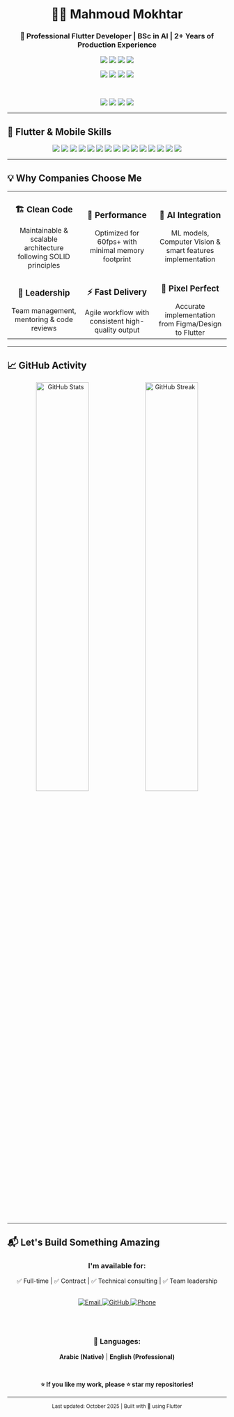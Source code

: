 <div align="center">

# 👨‍💻 Mahmoud Mokhtar
### 🚀 Professional Flutter Developer | BSc in AI | 2+ Years of Production Experience

<p align="center">

<!-- WhatsApp -->
<a href="https://wa.me/201017900067" target="_blank" style="text-decoration:none;">
  <img src="https://img.shields.io/badge/WhatsApp-Chat-25D366?style=for-the-badge&logo=whatsapp&logoColor=white" />
</a>

<!-- LinkedIn -->
<a href="https://www.linkedin.com/in/mahmoud-mokhtar-0923b236b/" target="_blank" style="text-decoration:none;">
  <img src="https://img.shields.io/badge/LinkedIn-Profile-0A66C2?style=for-the-badge&logo=linkedin&logoColor=white" />
</a>

<!-- TikTok -->
<a href="https://www.tiktok.com/@mahmoudmokhtar919" target="_blank" style="text-decoration:none;">
  <img src="https://img.shields.io/badge/TikTok-Profile-000000?style=for-the-badge&logo=tiktok&logoColor=white" />
</a>

<!-- Gmail -->
<a href="mailto:mahmoudmokhtar1212001@gmail.com" target="_blank" style="text-decoration:none;">
  <img src="https://img.shields.io/badge/Email-Contact-D14836?style=for-the-badge&logo=gmail&logoColor=white" />
</a>

</p>

<p align="center">
  <a href="#"><img src="https://img.shields.io/badge/Experience-2%2B%20Years-1E88E5?style=for-the-badge&logo=rocket&logoColor=white" /></a>
  <a href="#"><img src="https://img.shields.io/badge/Flutter-Expert-02569B?style=for-the-badge&logo=flutter&logoColor=white" /></a>
  <a href="#"><img src="https://img.shields.io/badge/Projects-12%2B-2E7D32?style=for-the-badge&logo=github&logoColor=white" /></a>
  <a href="#"><img src="https://img.shields.io/badge/AI-Powered-FF6F00?style=for-the-badge&logo=brain&logoColor=white" /></a>
</p>

</div>

<br>

<p align="center">
  <img src="https://img.shields.io/badge/Experience-2%2B%20Years-1E88E5?style=for-the-badge&logo=rocket&logoColor=white" />
  <img src="https://img.shields.io/badge/Flutter-Expert-02569B?style=for-the-badge&logo=flutter&logoColor=white" />
  <img src="https://img.shields.io/badge/Projects-12%2B-2E7D32?style=for-the-badge&logo=github&logoColor=white" />
  <img src="https://img.shields.io/badge/AI-Powered-FF6F00?style=for-the-badge&logo=brain&logoColor=white" />
</p>

</div>

---

## 🚀 Flutter & Mobile Skills

<div align="center">

<img src="https://img.shields.io/badge/Flutter-02569B?style=for-the-badge&logo=flutter&logoColor=white" />
<img src="https://img.shields.io/badge/Dart-0175C2?style=for-the-badge&logo=dart&logoColor=white" />
<img src="https://img.shields.io/badge/Bloc-000000?style=for-the-badge&logo=flutter&logoColor=white" />
<img src="https://img.shields.io/badge/Provider-42A5F5?style=for-the-badge&logo=flutter&logoColor=white" />
<img src="https://img.shields.io/badge/GetX-FF6F00?style=for-the-badge&logo=flutter&logoColor=white" />
<img src="https://img.shields.io/badge/Firebase-FFCA28?style=for-the-badge&logo=firebase&logoColor=black" />
<img src="https://img.shields.io/badge/Cloud_Firestore-FFA000?style=for-the-badge&logo=googlecloud&logoColor=white" />
<img src="https://img.shields.io/badge/SQLite-003B57?style=for-the-badge&logo=sqlite&logoColor=white" />
<img src="https://img.shields.io/badge/REST_API-009688?style=for-the-badge&logo=fastapi&logoColor=white" />
<img src="https://img.shields.io/badge/Clean_Architecture-6A1B9A?style=for-the-badge" />
<img src="https://img.shields.io/badge/MVVM-00897B?style=for-the-badge" />
<img src="https://img.shields.io/badge/Repository_Pattern-FF5722?style=for-the-badge" />
<img src="https://img.shields.io/badge/iOS-000000?style=for-the-badge&logo=apple&logoColor=white" />
<img src="https://img.shields.io/badge/Android-3DDC84?style=for-the-badge&logo=android&logoColor=white" />
<img src="https://img.shields.io/badge/Desktop-607D8B?style=for-the-badge" />

</div>

---

## 💡 Why Companies Choose Me

<div align="center">

<table>
<tr>
<td width="33%" align="center">
<h3>🏗️ Clean Code</h3>
Maintainable & scalable architecture following SOLID principles
</td>
<td width="33%" align="center">
<h3>🚀 Performance</h3>
Optimized for 60fps+ with minimal memory footprint
</td>
<td width="33%" align="center">
<h3>🤖 AI Integration</h3>
ML models, Computer Vision & smart features implementation
</td>
</tr>
<tr>
<td width="33%" align="center">
<h3>👥 Leadership</h3>
Team management, mentoring & code reviews
</td>
<td width="33%" align="center">
<h3>⚡ Fast Delivery</h3>
Agile workflow with consistent high-quality output
</td>
<td width="33%" align="center">
<h3>🎨 Pixel Perfect</h3>
Accurate implementation from Figma/Design to Flutter
</td>
</tr>
</table>

</div>

---

## 📈 GitHub Activity

<div align="center">

<img src="https://github-readme-stats.vercel.app/api?username=Eng-Mahmoud-Mokhtar&show_icons=true&theme=tokyonight&count_private=true&hide_border=true" alt="GitHub Stats" width="49%" />
<img src="https://github-readme-streak-stats.herokuapp.com/?user=Eng-Mahmoud-Mokhtar&theme=tokyonight&hide_border=true" alt="GitHub Streak" width="49%" />

</div>

---

## 📬 Let's Build Something Amazing

<div align="center">

### I'm available for:
✅ Full-time | ✅ Contract | ✅ Technical consulting | ✅ Team leadership

<br>

<a href="mailto:Mahmoudmokhtar2001@gmail.com">
  <img src="https://img.shields.io/badge/Email_Me-D14836?style=for-the-badge&logo=gmail&logoColor=white" alt="Email" />
</a>
<a href="https://github.com/Eng-Mahmoud-Mokhtar">
  <img src="https://img.shields.io/badge/View_Profile-181717?style=for-the-badge&logo=github&logoColor=white" alt="GitHub" />
</a>
<a href="tel:01017900067">
  <img src="https://img.shields.io/badge/Call_Me-25D366?style=for-the-badge&logo=whatsapp&logoColor=white" alt="Phone" />
</a>

<br><br>

### 💬 Languages:
**Arabic (Native)** | **English (Professional)**

<br>

**⭐ If you like my work, please ⭐ star my repositories!**

</div>

---

<div align="center">
<sub>Last updated: October 2025 | Built with 💙 using Flutter</sub>
</div>
